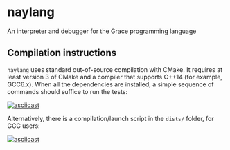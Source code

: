 # naylang
An interpreter and debugger for the Grace programming language

## Compilation instructions
`naylang` uses standard out-of-source compilation with CMake. It requires at least version 3 of CMake and a compiler that supports C++14 (for example, GCC6.x).
When all the dependencies are installed, a simple sequence of commands should suffice to run the tests:

[![asciicast](https://asciinema.org/a/6ybls2dd3vm58xgxh5pztasxc.png)](https://asciinema.org/a/6ybls2dd3vm58xgxh5pztasxc)

Alternatively, there is a compilation/launch script in the `dists/` folder, for GCC users:

[![asciicast](https://asciinema.org/a/6z28d7sey6csqzoapooyzxylj.png)](https://asciinema.org/a/6z28d7sey6csqzoapooyzxylj)
